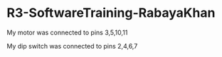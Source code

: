 # R3-SoftwareTraining-RabayaKhan

My motor was connected to pins 3,5,10,11

My dip switch was connected to pins 2,4,6,7

 
